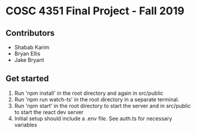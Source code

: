 # COSC 4351 Final Project - Fall 2019

## Contributors

- Shabab Karim
- Bryan Ellis
- Jake Bryant

## Get started

1. Run 'npm install' in the root directory and again in src/public
2. Run 'npm run watch-ts' in the root directory in a separate terminal.
3. Run 'npm start' in the root directory to start the server and in src/public to start the react dev server
4. Initial setup should include a .env file. See auth.ts for necessary variables
